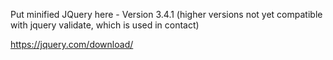 Put minified JQuery here - Version 3.4.1 (higher versions not yet compatible with jquery validate, which is used in contact)

https://jquery.com/download/
